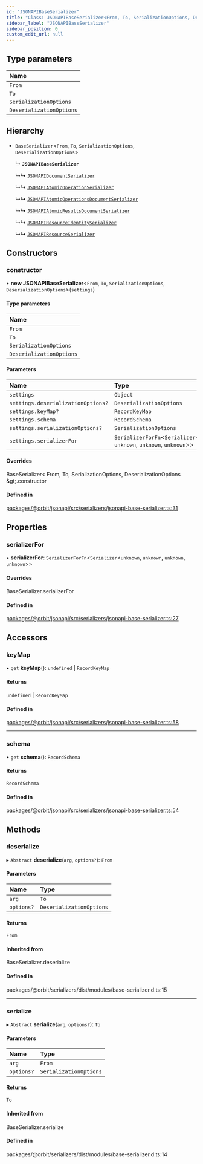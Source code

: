 ```yaml
---
id: "JSONAPIBaseSerializer"
title: "Class: JSONAPIBaseSerializer<From, To, SerializationOptions, DeserializationOptions>"
sidebar_label: "JSONAPIBaseSerializer"
sidebar_position: 0
custom_edit_url: null
---
```


## Type parameters

| Name |
| :------ |
| `From` |
| `To` |
| `SerializationOptions` |
| `DeserializationOptions` |

## Hierarchy

- `BaseSerializer`<`From`, `To`, `SerializationOptions`, `DeserializationOptions`\>

  ↳ **`JSONAPIBaseSerializer`**

  ↳↳ [`JSONAPIDocumentSerializer`](JSONAPIDocumentSerializer.md)

  ↳↳ [`JSONAPIAtomicOperationSerializer`](JSONAPIAtomicOperationSerializer.md)

  ↳↳ [`JSONAPIAtomicOperationsDocumentSerializer`](JSONAPIAtomicOperationsDocumentSerializer.md)

  ↳↳ [`JSONAPIAtomicResultsDocumentSerializer`](JSONAPIAtomicResultsDocumentSerializer.md)

  ↳↳ [`JSONAPIResourceIdentitySerializer`](JSONAPIResourceIdentitySerializer.md)

  ↳↳ [`JSONAPIResourceSerializer`](JSONAPIResourceSerializer.md)

## Constructors

### constructor

• **new JSONAPIBaseSerializer**<`From`, `To`, `SerializationOptions`, `DeserializationOptions`\>(`settings`)

#### Type parameters

| Name |
| :------ |
| `From` |
| `To` |
| `SerializationOptions` |
| `DeserializationOptions` |

#### Parameters

| Name | Type |
| :------ | :------ |
| `settings` | `Object` |
| `settings.deserializationOptions?` | `DeserializationOptions` |
| `settings.keyMap?` | `RecordKeyMap` |
| `settings.schema` | `RecordSchema` |
| `settings.serializationOptions?` | `SerializationOptions` |
| `settings.serializerFor` | `SerializerForFn`<`Serializer`<`unknown`, `unknown`, `unknown`, `unknown`\>\> |

#### Overrides

BaseSerializer&lt;
  From,
  To,
  SerializationOptions,
  DeserializationOptions
\&gt;.constructor

#### Defined in

[packages/@orbit/jsonapi/src/serializers/jsonapi-base-serializer.ts:31](https://github.com/orbitjs/orbit/blob/6e0cbd41/packages/@orbit/jsonapi/src/serializers/jsonapi-base-serializer.ts#L31)

## Properties

### serializerFor

• **serializerFor**: `SerializerForFn`<`Serializer`<`unknown`, `unknown`, `unknown`, `unknown`\>\>

#### Overrides

BaseSerializer.serializerFor

#### Defined in

[packages/@orbit/jsonapi/src/serializers/jsonapi-base-serializer.ts:27](https://github.com/orbitjs/orbit/blob/6e0cbd41/packages/@orbit/jsonapi/src/serializers/jsonapi-base-serializer.ts#L27)

## Accessors

### keyMap

• `get` **keyMap**(): `undefined` \| `RecordKeyMap`

#### Returns

`undefined` \| `RecordKeyMap`

#### Defined in

[packages/@orbit/jsonapi/src/serializers/jsonapi-base-serializer.ts:58](https://github.com/orbitjs/orbit/blob/6e0cbd41/packages/@orbit/jsonapi/src/serializers/jsonapi-base-serializer.ts#L58)

___

### schema

• `get` **schema**(): `RecordSchema`

#### Returns

`RecordSchema`

#### Defined in

[packages/@orbit/jsonapi/src/serializers/jsonapi-base-serializer.ts:54](https://github.com/orbitjs/orbit/blob/6e0cbd41/packages/@orbit/jsonapi/src/serializers/jsonapi-base-serializer.ts#L54)

## Methods

### deserialize

▸ `Abstract` **deserialize**(`arg`, `options?`): `From`

#### Parameters

| Name | Type |
| :------ | :------ |
| `arg` | `To` |
| `options?` | `DeserializationOptions` |

#### Returns

`From`

#### Inherited from

BaseSerializer.deserialize

#### Defined in

packages/@orbit/serializers/dist/modules/base-serializer.d.ts:15

___

### serialize

▸ `Abstract` **serialize**(`arg`, `options?`): `To`

#### Parameters

| Name | Type |
| :------ | :------ |
| `arg` | `From` |
| `options?` | `SerializationOptions` |

#### Returns

`To`

#### Inherited from

BaseSerializer.serialize

#### Defined in

packages/@orbit/serializers/dist/modules/base-serializer.d.ts:14
